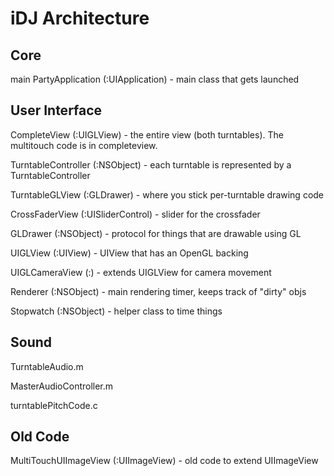 # iDJ Architecture #


## Core ##

main
PartyApplication (:UIApplication) - main class that gets launched


## User Interface ##

CompleteView (:UIGLView) - the entire view (both turntables). The multitouch code is in completeview.

TurntableController (:NSObject) - each turntable is represented by a TurntableController

TurntableGLView (:GLDrawer) - where you stick per-turntable drawing code

CrossFaderView (:UISliderControl) - slider for the crossfader

GLDrawer (:NSObject) - protocol for things that are drawable using GL

UIGLView (:UIView) - UIView that has an OpenGL backing

UIGLCameraView (:) - extends UIGLView for camera movement

Renderer (:NSObject) - main rendering timer, keeps track of "dirty" objs

Stopwatch (:NSObject) - helper class to time things


## Sound ##

TurntableAudio.m

MasterAudioController.m

turntablePitchCode.c


## Old Code ##

MultiTouchUIImageView (:UIImageView) - old code to extend UIImageView